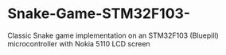 # Snake-Game-STM32F103-
Classic Snake game implementation on an STM32F103 (Bluepill) microcontroller with Nokia 5110 LCD screen
